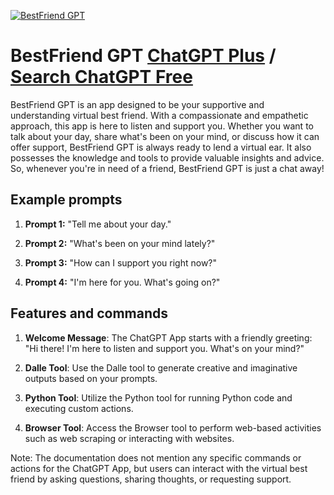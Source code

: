 
[![BestFriend GPT](https://files.oaiusercontent.com/file-hnjIhMPkriW33Mn0mhmTL1on?se=2123-10-17T19%3A53%3A58Z&sp=r&sv=2021-08-06&sr=b&rscc=max-age%3D31536000%2C%20immutable&rscd=attachment%3B%20filename%3D2f78b2f2-d8bd-4f74-a806-b74dfb00875e.png&sig=9maEHIhC/prmZlOGpr7%2BxXoXqynzGqU05cfaYXSdC9M%3D)](https://chat.openai.com/g/g-pLtZiJspj-bestfriend-gpt)

# BestFriend GPT [ChatGPT Plus](https://chat.openai.com/g/g-pLtZiJspj-bestfriend-gpt) / [Search ChatGPT Free](https://gptcall.net/index.html#/?search=BestFriend%20GPT)

BestFriend GPT is an app designed to be your supportive and understanding virtual best friend. With a compassionate and empathetic approach, this app is here to listen and support you. Whether you want to talk about your day, share what's been on your mind, or discuss how it can offer support, BestFriend GPT is always ready to lend a virtual ear. It also possesses the knowledge and tools to provide valuable insights and advice. So, whenever you're in need of a friend, BestFriend GPT is just a chat away!

## Example prompts

1. **Prompt 1:** "Tell me about your day."

2. **Prompt 2:** "What's been on your mind lately?"

3. **Prompt 3:** "How can I support you right now?"

4. **Prompt 4:** "I'm here for you. What's going on?"

## Features and commands

1. **Welcome Message**: The ChatGPT App starts with a friendly greeting: "Hi there! I'm here to listen and support you. What's on your mind?"

2. **Dalle Tool**: Use the Dalle tool to generate creative and imaginative outputs based on your prompts.

3. **Python Tool**: Utilize the Python tool for running Python code and executing custom actions.

4. **Browser Tool**: Access the Browser tool to perform web-based activities such as web scraping or interacting with websites.

Note: The documentation does not mention any specific commands or actions for the ChatGPT App, but users can interact with the virtual best friend by asking questions, sharing thoughts, or requesting support.


